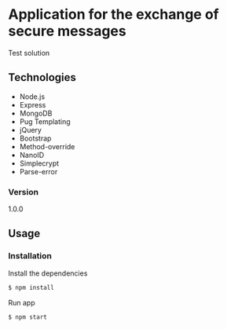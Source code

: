 # Application for the exchange of secure messages

Test solution

## Technologies
* Node.js
* Express
* MongoDB
* Pug Templating
* jQuery
* Bootstrap
* Method-override
* NanoID
* Simplecrypt
* Parse-error

### Version
1.0.0

## Usage


### Installation

Install the dependencies

```sh
$ npm install
```
Run app

```sh
$ npm start
```
